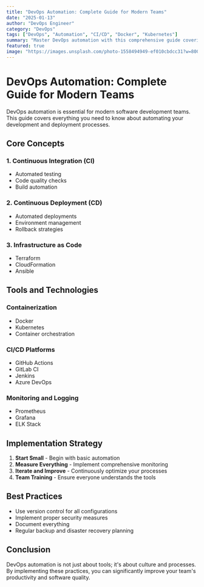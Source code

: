 ```yaml
---
title: "DevOps Automation: Complete Guide for Modern Teams"
date: "2025-01-13"
author: "DevOps Engineer"
category: "DevOps"
tags: ["DevOps", "Automation", "CI/CD", "Docker", "Kubernetes"]
summary: "Master DevOps automation with this comprehensive guide covering CI/CD, containerization, and infrastructure as code."
featured: true
image: "https://images.unsplash.com/photo-1558494949-ef010cbdcc31?w=800&h=400&fit=crop"
---
```


# DevOps Automation: Complete Guide for Modern Teams

DevOps automation is essential for modern software development teams. This guide covers everything you need to know about automating your development and deployment processes.

## Core Concepts

### 1. Continuous Integration (CI)
- Automated testing
- Code quality checks
- Build automation

### 2. Continuous Deployment (CD)
- Automated deployments
- Environment management
- Rollback strategies

### 3. Infrastructure as Code
- Terraform
- CloudFormation
- Ansible

## Tools and Technologies

### Containerization
- Docker
- Kubernetes
- Container orchestration

### CI/CD Platforms
- GitHub Actions
- GitLab CI
- Jenkins
- Azure DevOps

### Monitoring and Logging
- Prometheus
- Grafana
- ELK Stack

## Implementation Strategy

1. **Start Small** - Begin with basic automation
2. **Measure Everything** - Implement comprehensive monitoring
3. **Iterate and Improve** - Continuously optimize your processes
4. **Team Training** - Ensure everyone understands the tools

## Best Practices

- Use version control for all configurations
- Implement proper security measures
- Document everything
- Regular backup and disaster recovery planning

## Conclusion

DevOps automation is not just about tools; it's about culture and processes. By implementing these practices, you can significantly improve your team's productivity and software quality.
